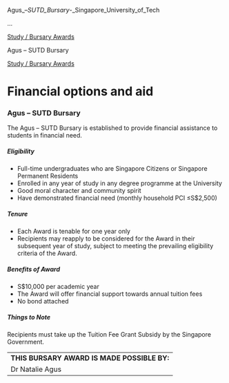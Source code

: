 Agus_–_SUTD_Bursary_-_Singapore_University_of_Tech



…

 [Study / Bursary Awards](/admissions/undergraduate/financing-options-and-aid/financial-aid/study-bursary-awards) 

Agus – SUTD Bursary

[Study / Bursary Awards](https://www.sutd.edu.sg/admissions/undergraduate/financing-options-and-aid/financial-aid/study-bursary-awards)

Financial options and aid
=========================

### Agus – SUTD Bursary



The Agus – SUTD Bursary is established to provide financial assistance to students in financial need.



##### **Eligibility**



* Full-time undergraduates who are Singapore Citizens or Singapore Permanent Residents
* Enrolled in any year of study in any degree programme at the University
* Good moral character and community spirit
* Have demonstrated financial need (monthly household PCI ≤S$2,500)


##### **Tenure**



* Each Award is tenable for one year only
* Recipients may reapply to be considered for the Award in their subsequent year of study, subject to meeting the prevailing eligibility criteria of the Award.


##### **Benefits of Award**



* S$10,000 per academic year
* The Award will offer financial support towards annual tuition fees
* No bond attached


##### **Things to Note**



Recipients must take up the Tuition Fee Grant Subsidy by the Singapore Government.

|  |
| --- |
| **THIS BURSARY AWARD IS MADE POSSIBLE BY:** |
| Dr Natalie Agus |

